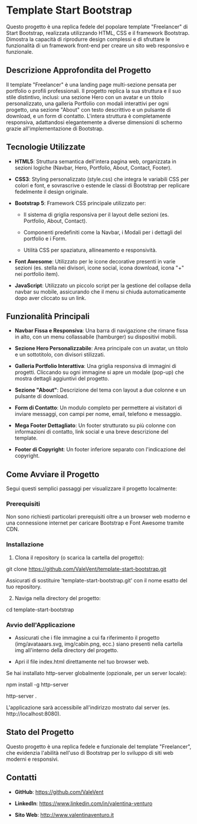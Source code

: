 # Template Start Bootstrap

Questo progetto è una replica fedele del popolare template "Freelancer" di Start Bootstrap, realizzata utilizzando HTML, CSS e il framework Bootstrap. Dimostra la capacità di riprodurre design complessi e di sfruttare le funzionalità di un framework front-end per creare un sito web responsivo e funzionale.


## Descrizione Approfondita del Progetto

Il template "Freelancer" è una landing page multi-sezione pensata per portfolio o profili professionali. Il progetto replica la sua struttura e il suo stile distintivo, inclusi: una sezione Hero con un avatar e un titolo personalizzato, una galleria Portfolio con modali interattivi per ogni progetto, una sezione "About" con testo descrittivo e un pulsante di download, e un form di contatto. L'intera struttura è completamente responsiva, adattandosi elegantemente a diverse dimensioni di schermo grazie all'implementazione di Bootstrap.


## Tecnologie Utilizzate

- **HTML5**: Struttura semantica dell'intera pagina web, organizzata in sezioni logiche (Navbar, Hero, Portfolio, About, Contact, Footer).

- **CSS3**: Styling personalizzato (style.css) che integra le variabili CSS per colori e font, e sovrascrive o estende le classi di Bootstrap per replicare fedelmente il design originale.

- **Bootstrap 5**: Framework CSS principale utilizzato per:

  - Il sistema di griglia responsiva per il layout delle sezioni (es. Portfolio, About, Contact).

  - Componenti predefiniti come la Navbar, i Modali per i dettagli del portfolio e i Form.

  - Utilità CSS per spaziatura, allineamento e responsività.

- **Font Awesome**: Utilizzato per le icone decorative presenti in varie sezioni (es. stella nei divisori, icone social, icona download, icona "+" nei portfolio item).

- **JavaScript**: Utilizzato un piccolo script per la gestione del collapse della navbar su mobile, assicurando che il menu si chiuda automaticamente dopo aver cliccato su un link.


## Funzionalità Principali

- **Navbar Fissa e Responsiva**: Una barra di navigazione che rimane fissa in alto, con un menu collassabile (hamburger) su dispositivi mobili.

- **Sezione Hero Personalizzabile**: Area principale con un avatar, un titolo e un sottotitolo, con divisori stilizzati.

- **Galleria Portfolio Interattiva**: Una griglia responsiva di immagini di progetti. Cliccando su ogni immagine si apre un modale (pop-up) che mostra dettagli aggiuntivi del progetto.

- **Sezione "About"**: Descrizione del tema con layout a due colonne e un pulsante di download.

- **Form di Contatto**: Un modulo completo per permettere ai visitatori di inviare messaggi, con campi per nome, email, telefono e messaggio.

- **Mega Footer Dettagliato**: Un footer strutturato su più colonne con informazioni di contatto, link social e una breve descrizione del template.

- **Footer di Copyright**: Un footer inferiore separato con l'indicazione del copyright.


## Come Avviare il Progetto

Segui questi semplici passaggi per visualizzare il progetto localmente:


### Prerequisiti

Non sono richiesti particolari prerequisiti oltre a un browser web moderno e una connessione internet per caricare Bootstrap e Font Awesome tramite CDN.


### Installazione

1. Clona il repository (o scarica la cartella del progetto):

git clone https://github.com/ValeVent/template-start-bootstrap.git

Assicurati di sostituire 'template-start-bootstrap.git' con il nome esatto del tuo repository.

2. Naviga nella directory del progetto:

cd template-start-bootstrap


### Avvio dell'Applicazione

- Assicurati che i file immagine a cui fa riferimento il progetto (img/avataaars.svg, img/cabin.png, ecc.) siano presenti nella cartella img all'interno della directory del progetto.

- Apri il file index.html direttamente nel tuo browser web.

Se hai installato http-server globalmente (opzionale, per un server locale):

npm install -g http-server

http-server .

L'applicazione sarà accessibile all'indirizzo mostrato dal server (es. http://localhost:8080).


## Stato del Progetto

Questo progetto è una replica fedele e funzionale del template "Freelancer", che evidenzia l'abilità nell'uso di Bootstrap per lo sviluppo di siti web moderni e responsivi.


## Contatti

- **GitHub**: https://github.com/ValeVent

- **LinkedIn**: https://www.linkedin.com/in/valentina-venturo

- **Sito Web**: http://www.valentinaventuro.it
